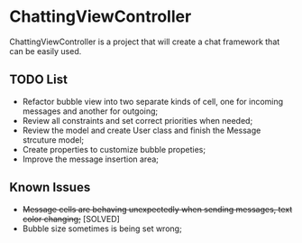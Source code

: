 # ChattingViewController
ChattingViewController is a project that will create a chat framework that can be easily used.

## TODO List

 - Refactor bubble view into two separate kinds of cell, one for incoming messages and another for outgoing;
 - Review all constraints and set correct priorities when needed;
 - Review the model and create User class and finish the Message strcuture model;
 - Create properties to customize bubble propeties;
 - Improve the message insertion area;

## Known Issues

 - ~~Message cells are behaving unexpectedly when sending messages, text color changing;~~ [SOLVED]
 - Bubble size sometimes is being set wrong;
